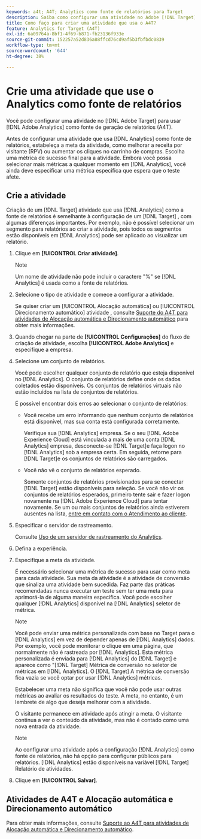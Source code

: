 ```yaml
---
keywords: a4t; A4T; Analytics como fonte de relatórios para Target
description: Saiba como configurar uma atividade no Adobe [!DNL Target] que usa o Adobe Analytics como fonte de relatórios (A4T).
title: Como faço para criar uma atividade que usa o A4T?
feature: Analytics for Target (A4T)
exl-id: 6a09764a-8bf1-4f69-b871-fb23136f933e
source-git-commit: 152257a52d836a88ffcd76cd9af5b3fbfbdc0839
workflow-type: tm+mt
source-wordcount: '644'
ht-degree: 38%

---
```


# Crie uma atividade que use o Analytics como fonte de relatórios

Você pode configurar uma atividade no [!DNL Adobe Target] para usar [!DNL Adobe Analytics] como fonte de geração de relatórios (A4T).

Antes de configurar uma atividade que usa [!DNL Analytics] como fonte de relatórios, estabeleça a meta da atividade, como melhorar a receita por visitante (RPV) ou aumentar os cliques no carrinho de compras. Escolha uma métrica de sucesso final para a atividade. Embora você possa selecionar mais métricas a qualquer momento em [!DNL Analytics], você ainda deve especificar uma métrica específica que espera que o teste afete.

## Crie a atividade

Criação de um [!DNL Target] atividade que usa [!DNL Analytics] como a fonte de relatórios é semelhante à configuração de um [!DNL Target] , com algumas diferenças importantes. Por exemplo, não é possível selecionar um segmento para relatórios ao criar a atividade, pois todos os segmentos estão disponíveis em [!DNL Analytics] pode ser aplicado ao visualizar um relatório.

1. Clique em **[!UICONTROL Criar atividade]**.

   >[!NOTE]
   >
   >Um nome de atividade não pode incluir o caractere &quot;%&quot; se [!DNL Analytics] é usada como a fonte de relatórios.

1. Selecione o tipo de atividade e comece a configurar a atividade.

   Se quiser criar um [!UICONTROL Alocação automática] ou [!UICONTROL Direcionamento automático] atividade , consulte [Suporte do A4T para atividades de Alocação automática e Direcionamento automático](/help/main/c-integrating-target-with-mac/a4t/a4t-at-aa.md) para obter mais informações.

1. Quando chegar na parte de **[!UICONTROL Configurações]** do fluxo de criação de atividade, escolha **[!UICONTROL Adobe Analytics]** e especifique a empresa.
1. Selecione um conjunto de relatórios.

   Você pode escolher qualquer conjunto de relatório que esteja disponível no [!DNL Analytics]. O conjunto de relatórios define onde os dados coletados estão disponíveis. Os conjuntos de relatórios virtuais não estão incluídos na lista de conjuntos de relatórios.

   É possível encontrar dois erros ao selecionar o conjunto de relatórios:

   * Você recebe um erro informando que nenhum conjunto de relatórios está disponível, mas sua conta está configurada corretamente.

      Verifique sua [!DNL Analytics] empresa. Se o seu [!DNL Adobe Experience Cloud] está vinculada a mais de uma conta [!DNL Analytics] empresa, desconecte-se [!DNL Target]e faça logon no [!DNL Analytics] sob a empresa certa. Em seguida, retorne para [!DNL Target]e os conjuntos de relatórios são carregados.

   * Você não vê o conjunto de relatórios esperado.

      Somente conjuntos de relatórios provisionados para se conectar [!DNL Target] estão disponíveis para seleção. Se você não vir os conjuntos de relatórios esperados, primeiro tente sair e fazer logon novamente na [!DNL Adobe Experience Cloud] para tentar novamente.
   Se um ou mais conjuntos de relatórios ainda estiverem ausentes na lista, [entre em contato com o Atendimento ao cliente](/help/main/cmp-resources-and-contact-information.md#reference_ACA3391A00EF467B87930A450050077C).

1. Especificar o servidor de rastreamento.

   Consulte [Uso de um servidor de rastreamento do Analytics](/help/main/c-integrating-target-with-mac/a4t/analytics-tracking-server.md#task_72077BA7E93C4A65A715A18F32228823).

1. Defina a experiência.
1. Especifique a meta da atividade.

   É necessário selecionar uma métrica de sucesso para usar como meta para cada atividade. Sua meta da atividade é a atividade de conversão que sinaliza uma atividade bem sucedida. Faz parte das práticas recomendadas nunca executar um teste sem ter uma meta para aprimorá-la de alguma maneira específica. Você pode escolher qualquer [!DNL Analytics] disponível na [!DNL Analytics] seletor de métrica.

   >[!NOTE]
   >
   >Você pode enviar uma métrica personalizada com base no Target para o [!DNL Analytics] em vez de depender apenas de [!DNL Analytics] dados. Por exemplo, você pode monitorar o clique em uma página, que normalmente não é rastreada por [!DNL Analytics]. Esta métrica personalizada é enviada para [!DNL Analytics] do [!DNL Target] e aparece como &quot;[!DNL Target] Métrica de conversão no seletor de métricas em [!DNL Analytics]. O [!DNL Target] A métrica de conversão fica vazia se você optar por usar [!DNL Analytics] métricas.

   Estabelecer uma meta não significa que você não pode usar outras métricas ao avaliar os resultados do teste. A meta, no entanto, é um lembrete de algo que deseja melhorar com a atividade.

   O visitante permanece em atividade após atingir a meta. O visitante continua a ver o conteúdo da atividade, mas não é contado como uma nova entrada da atividade.

   >[!NOTE]
   >
   >Ao configurar uma atividade após a configuração [!DNL Analytics] como fonte de relatórios, não há opção para configurar públicos para relatórios. [!DNL Analytics] estão disponíveis na variável [!DNL Target] Relatório de atividades.

1. Clique em **[!UICONTROL Salvar]**.

## Atividades de A4T e Alocação automática e Direcionamento automático

Para obter mais informações, consulte [Suporte ao A4T para atividades de Alocação automática e Direcionamento automático](/help/main/c-integrating-target-with-mac/a4t/a4t-at-aa.md).

